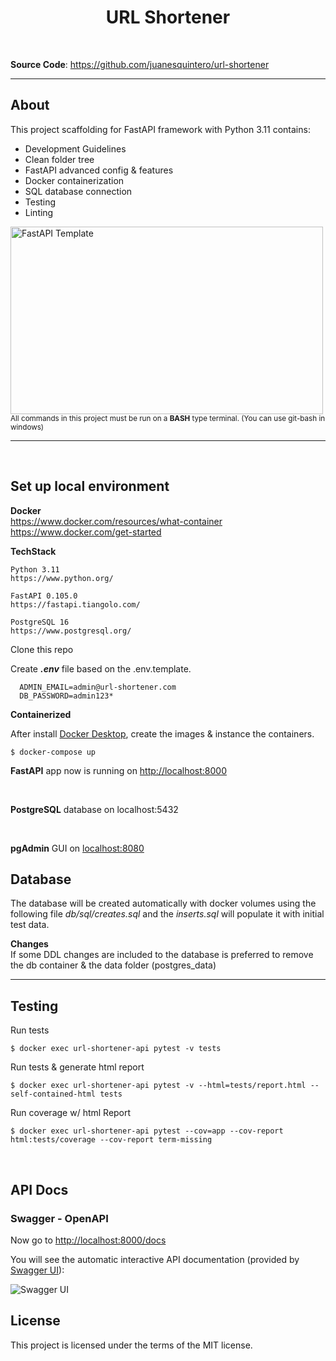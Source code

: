 <div align="center">
<h1 align="center" style="text-decoration: none;">URL Shortener</h1>
</div>

<br>

**Source Code**: <a href="https://github.com/juanesquintero/url-shortener" target="_blank"> https://github.com/juanesquintero/url-shortener </a>

---

## About
This project scaffolding for FastAPI framework with Python 3.11 contains:
  - Development Guidelines
  - Clean folder tree
  - FastAPI advanced config & features
  - Docker containerization
  - SQL database connection
  - Testing
  - Linting


<a href="https://nabajyotiborah.medium.com/fastapi-scalable-project-structure-with-docker-compose-45dc3a9fb4c6">
<img height="300" width="500" alt="FastAPI Template" src="https://miro.medium.com/max/1400/1*Thx7VapgMNGDOoLZ2kxBuQ.png">
</a>

<br>

<small>
  All commands in this project must be run on a <b>BASH</b> type terminal.
  (You can use git-bash in windows)
</small>

---

<br>

## Set up local environment

  <b>Docker</b> <br>
  https://www.docker.com/resources/what-container <br>
  https://www.docker.com/get-started


  <b>TechStack</b> <br>

    Python 3.11
    https://www.python.org/

    FastAPI 0.105.0
    https://fastapi.tiangolo.com/

    PostgreSQL 16
    https://www.postgresql.org/



  Clone this repo


  Create <b><i>.env</i></b> file based on the .env.template.

  ```dosini
    ADMIN_EMAIL=admin@url-shortener.com
    DB_PASSWORD=admin123*
  ```

  <b>Containerized</b> <br>

  After install [Docker Desktop](https://www.docker.com/get-started), create the images & instance the containers.

  ```console
  $ docker-compose up
  ```



<b>FastAPI</b> app now is running on [http://localhost:8000](http://localhost:8000)

<small>

</small>

<br>

<b>PostgreSQL</b> database on localhost:5432

<small>

</small>

<br>

<b>pgAdmin</b> GUI on [localhost:8080](http://localhost:8080)

<small>

</small>

## Database

The database will be created automatically with docker volumes using the following file <i>db/sql/creates.sql</i>  and the <i>inserts.sql</i> will populate it with initial test data.

<b>Changes</b> <br>
  If some DDL changes are included to the database is preferred to remove the db container & the data folder (postgres_data) 


---

## Testing

Run tests
```console
$ docker exec url-shortener-api pytest -v tests
```

Run tests & generate html report
```console
$ docker exec url-shortener-api pytest -v --html=tests/report.html --self-contained-html tests
```

Run coverage w/ html Report
```console
$ docker exec url-shortener-api pytest --cov=app --cov-report html:tests/coverage --cov-report term-missing
```

<br>

## API Docs

### Swagger - OpenAPI

Now go to <a href="http://127.0.0.1:8000/docs" class="external-link" target="_blank"> http://localhost:8000/docs </a>

You will see the automatic interactive API documentation (provided by <a href="https://github.com/swagger-api/swagger-ui" class="external-link" target="_blank">Swagger UI</a>):

![Swagger UI](https://fastapi.tiangolo.com/img/index/index-01-swagger-ui-simple.png)

## License

This project is licensed under the terms of the MIT license.
